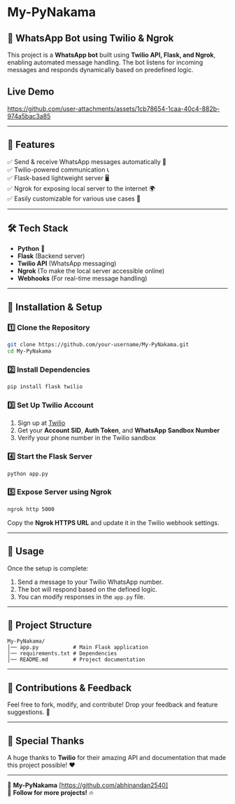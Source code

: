 # My-PyNakama

## 🚀 WhatsApp Bot using Twilio & Ngrok

This project is a **WhatsApp bot** built using **Twilio API, Flask, and Ngrok**, enabling automated message handling. The bot listens for incoming messages and responds dynamically based on predefined logic.

## **Live Demo**


https://github.com/user-attachments/assets/1cb78654-1caa-40c4-882b-974a5bac3a85



---

## 📌 **Features**
✅ Send & receive WhatsApp messages automatically 📩  
✅ Twilio-powered communication 📞  
✅ Flask-based lightweight server 🖥️  
✅ Ngrok for exposing local server to the internet 🌍  
✅ Easily customizable for various use cases 🎯  

---

## 🛠 **Tech Stack**
- **Python** 🐍
- **Flask** (Backend server)
- **Twilio API** (WhatsApp messaging)
- **Ngrok** (To make the local server accessible online)
- **Webhooks** (For real-time message handling)

---

## 🚀 **Installation & Setup**

### **1️⃣ Clone the Repository**
```sh
git clone https://github.com/your-username/My-PyNakama.git
cd My-PyNakama
```

### **2️⃣ Install Dependencies**
```sh
pip install flask twilio
```

### **3️⃣ Set Up Twilio Account**
1. Sign up at [Twilio](https://www.twilio.com/)
2. Get your **Account SID**, **Auth Token**, and **WhatsApp Sandbox Number**
3. Verify your phone number in the Twilio sandbox

### **4️⃣ Start the Flask Server**
```sh
python app.py
```

### **5️⃣ Expose Server using Ngrok**
```sh
ngrok http 5000
```
Copy the **Ngrok HTTPS URL** and update it in the Twilio webhook settings.

---

## 📌 **Usage**
Once the setup is complete:
1. Send a message to your Twilio WhatsApp number.
2. The bot will respond based on the defined logic.
3. You can modify responses in the `app.py` file.

---

## 📂 **Project Structure**
```
My-PyNakama/
│── app.py           # Main Flask application
│── requirements.txt # Dependencies
│── README.md        # Project documentation
```

---

## 🙌 **Contributions & Feedback**
Feel free to fork, modify, and contribute! Drop your feedback and feature suggestions. 🚀

---

## 🎉 **Special Thanks**
A huge thanks to **Twilio** for their amazing API and documentation that made this project possible! ❤️

---

📌 **My-PyNakama** [https://github.com/abhinandan2540]  
📢 **Follow for more projects!** 🔥

